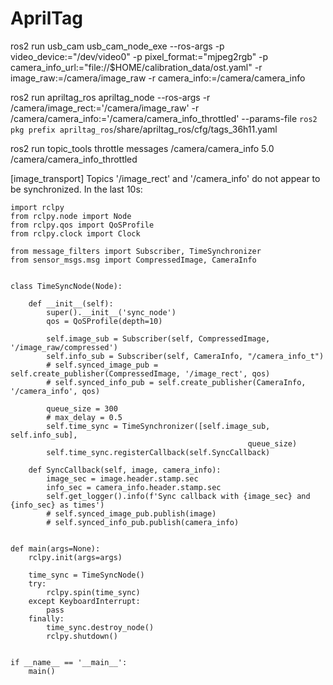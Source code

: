 # AprilTag 

ros2 run usb_cam usb_cam_node_exe --ros-args -p video_device:="/dev/video0" -p pixel_format:="mjpeg2rgb" -p camera_info_url:="file://$HOME/calibration_data/ost.yaml" -r image_raw:=/camera/image_raw -r camera_info:=/camera/camera_info 

ros2 run apriltag_ros apriltag_node --ros-args -r /camera/image_rect:='/camera/image_raw' -r /camera/camera_info:='/camera/camera_info_throttled' --params-file `ros2 pkg prefix apriltag_ros`/share/apriltag_ros/cfg/tags_36h11.yaml

ros2 run topic_tools throttle messages /camera/camera_info 5.0 /camera/camera_info_throttled


[image_transport] Topics '/image_rect' and '/camera_info' do not appear to be synchronized. In the last 10s:

```
import rclpy
from rclpy.node import Node
from rclpy.qos import QoSProfile
from rclpy.clock import Clock

from message_filters import Subscriber, TimeSynchronizer
from sensor_msgs.msg import CompressedImage, CameraInfo


class TimeSyncNode(Node):

    def __init__(self):
        super().__init__('sync_node')
        qos = QoSProfile(depth=10)
       
        self.image_sub = Subscriber(self, CompressedImage, '/image_raw/compressed')
        self.info_sub = Subscriber(self, CameraInfo, "/camera_info_t")
        # self.synced_image_pub = self.create_publisher(CompressedImage, '/image_rect', qos)
        # self.synced_info_pub = self.create_publisher(CameraInfo, '/camera_info', qos)
	
        queue_size = 300
        # max_delay = 0.5
        self.time_sync = TimeSynchronizer([self.image_sub, self.info_sub],
                                                     queue_size)
        self.time_sync.registerCallback(self.SyncCallback)
   
    def SyncCallback(self, image, camera_info):
    	image_sec = image.header.stamp.sec
    	info_sec = camera_info.header.stamp.sec
    	self.get_logger().info(f'Sync callback with {image_sec} and {info_sec} as times')
    	# self.synced_image_pub.publish(image)
    	# self.synced_info_pub.publish(camera_info)
    	

def main(args=None):
    rclpy.init(args=args)

    time_sync = TimeSyncNode()
    try:	
    	rclpy.spin(time_sync)
    except KeyboardInterrupt:
    	pass
    finally:
    	time_sync.destroy_node()
    	rclpy.shutdown()


if __name__ == '__main__':
    main()
   
   
```

